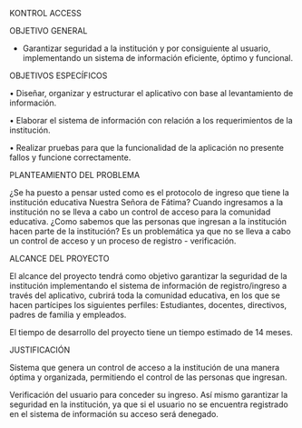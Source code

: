 
KONTROL ACCESS
 


OBJETIVO GENERAL

- Garantizar seguridad a la institución y por consiguiente al usuario, 
implementando un sistema de información eficiente, óptimo y funcional.


OBJETIVOS ESPECÍFICOS

•	Diseñar, organizar y estructurar el aplicativo con base al levantamiento de información.

•	Elaborar el sistema de información con relación   a los requerimientos de la institución.

•	Realizar pruebas para que la funcionalidad de la aplicación no presente fallos y funcione correctamente.



PLANTEAMIENTO DEL PROBLEMA

¿Se ha puesto a pensar usted como es el protocolo de ingreso que tiene la institución educativa Nuestra Señora de Fátima?  Cuando ingresamos a la institución no se lleva a cabo un control de acceso para la comunidad educativa.
¿Como sabemos que las personas que ingresan a la institución hacen parte de la institución? Es un problemática ya que no se lleva a cabo un control de acceso y un proceso de registro - verificación.



ALCANCE DEL PROYECTO

El alcance del proyecto tendrá como objetivo garantizar la seguridad de la institución implementando el sistema de información de registro/ingreso a través del aplicativo,  cubrirá toda la comunidad educativa, en los que se hacen partícipes los siguientes perfiles:
Estudiantes, docentes, directivos, padres de familia y empleados.

El tiempo de desarrollo del proyecto tiene un tiempo estimado de 14 meses.



JUSTIFICACIÓN

Sistema que  genera un control de acceso a la institución de una manera óptima y organizada, permitiendo el control de las personas que ingresan. 

Verificación del usuario para conceder su ingreso. Así mismo garantizar la seguridad en la institución, ya que si el usuario no se encuentra registrado en el sistema de información su acceso será denegado.

